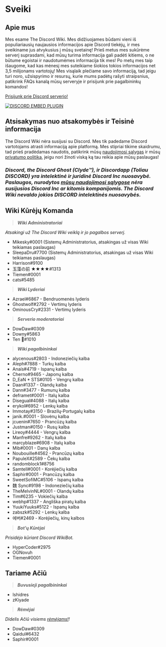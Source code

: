 <!-- TITLE: Lithuanian - Pagrindinis -->
<!-- SUBTITLE: Sveiki atvykę į The Discord Wiki! -->

# Sveiki
## Apie mus

Mes esame The Discord Wiki. Mes didžiuojames būdami vieni iš populiariausių naujausios informacijos apie Discord tiekėjų, ir mes sveikiname jus atvykusius į mūsų svetainę! Prieš metus mes sukūrėme serverį suprasdami, kad mūsų turima informacija gali padėti kitiems, o ne būtume egoistai ir naudotumėmes informacija tik mes! Po metų mes taip išaugome, kad kas mėnesį mes suteikiame šiokios tokios informacijos net 3,5 milijonams vartotojų! Mes visąlaik plečiame savo informaciją, tad jeigu turi noro, užsispyrimo ir resursų, kurie mums padėtų rašyti straipsnius, patikrink FAQs kanalą mūsų serveryje ir prisijunk prie pagalbininkų komandos!

[Prisijunk prie Discord serverio!](https://discord.gg/ZRJ9Ghh)

<a href="https://discord.gg/ZRJ9Ghh">![DISCORD EMBED PLUGIN](https://discordapp.com/api/guilds/367460196148183040/widget.png?style=banner2)</a>

## Atsisakymas nuo atsakomybės ir Teisinė informacija
The Discord Wiki nėra susijusi su Discord. Mes tik padedame Discord vartotojams atrasti informaciją apie platformą. Mes stipriai tikime skaidrumu, tad prieš pradėdamas naudotis, patikrink mūsų [naudojimosi sąlygas](/terms) ir mūsų [privatumo politiką](/privacy), jeigu nori žinoti viską ką tau reikia apie mūsų paslaugas!

### ***Discord, the Discord Ghost (Clyde™), ir Discordapp (Toliau DISCORD) yra intelektinė ir juridinė Discord Inc nuosavybė. Paslaugos, nurodytos [mūsų naudojimosi sąlygose](/terms) nėra susijusios Discord Inc ar kitomis kompanijomis. The Discord Wiki nevaldo jokios DISCORD intelektinės nuosavybės.***

## Wiki Kūrėjų Komanda
> ***Wiki Administratoriai***

*Atsakingi už The Discord Wiki veiklą ir jo pagalbos serverį.*
* Mikesky#0001 (Sistemų Administratorius, atsakingas už visas Wiki teikiamas paslaugas)
* SleepaDru#7700 (Sistemų Administratorius, atsakingas už visas Wiki teikiamas paslaugas)
* Harrison#9100
* 玉藻の前 ★★★★#1313
* Tiemen#0001
* cats#5485

> ***Wiki Lyderiai***

* Azrael#6867 - Bendruomenės lyderis
* Ghostwolf#2792 - Vertimų lyderis
* OminousCry#2331 - Vertimų lyderis

> ***Serverio moderatoriai***

* DowDaw#0309
* Downy#5863
* Ten 🌈#1010

> ***Wiki pagalbininkai***

* alycenous#2803 - Indoneziečių kalba
* Aleph#7888 - Turkų kalba
* Anaís#4719 - Ispanų kalba
* Cherno#9465 - Japonų kalba
* D_EaN * STS#0105 - Vengrų kalba
* Daan#1337 - Olandų kalba
* Dann#3477 - Rumunų kalba
* deframet#0001 - Italų kalba
* Disegual#4088 - Italų kalba
* erykol#6952 - Lenkų kalba
* Immotay#3150 - Brazilų-Portugalų kalba
* janik.#0001 - Slovėnų kalba
* jcuenin#7650 - Prancūzų kalba
* Justman#0150 - Rusų kalba
* Lireoy#4444 - Vengrų kalba
* Manfre#9262 - Italų kalba
* marcyblaze#6908 - Italų kalba
* Mib#0001 - Danų kalba
* Noubouille#4562 - Prancūzų kalba
* PapuleX#2589 - Čekų kalba
* randomblock1#8756
* Samtell#0001 - Korėjiečių kalba
* Saphir#0001 - Prancūzų kalba
* SweetSofiMC#5106 - Ispanų kalba
* 魏 Sync#9198 - Indoneziečių kalba
* TheMelvinNL#0001 - Olandų kalba
* Tim#6235 - Vokiečių kalba
* webhp#1337 - Angliška piratų kalba
* YuukiYuuks#5122 - Ispanų kalba
* zabszk#5292 - Lenkų kalba
* 에버#2469 - Korėjiečių, kinų kalbos

> ***Bot'ų Kūrėjai***

*Prisidėjo kūriant Discord WikiBot.*
* HyperCoder#2975
* OGNovuh
* Tiemen#0001

## Tariame Ačiū

> ***Buvusieji pagalbininkai***

* Ishidres
* zKiyade

> ***Rėmėjai***

*Didelis Ačiū visiems [rėmėjams!](https://www.patreon.com/TheDiscordWiki)!*

* DowDaw#0309
* Qaidul#6432
* Saphir#0001